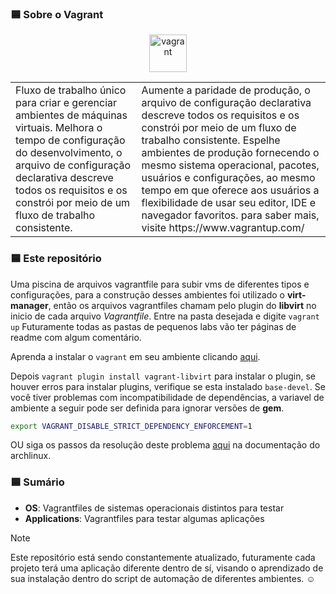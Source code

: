 <!--
![imagem](.asciiart/capa.jpg)

<img style="float: right;" src="https://cdn.worldvectorlogo.com/logos/vagrant.svg" width=15%>

-->

<!--

-->
### 🟦 Sobre o Vagrant

<p align="center">
  <a href="https://www.vagrantup.com/" target="_blank" rel="noreferrer"> <img src="https://www.vectorlogo.zone/logos/vagrantup/vagrantup-icon.svg" alt="vagrant" width="60" height="60"/> </a>
</p>

<table>
  <tr>
    <td width=40%>
      Fluxo de trabalho único para criar e gerenciar ambientes de máquinas virtuais. Melhora o tempo de configuração do desenvolvimento, o arquivo de configuração declarativa descreve todos os requisitos e os constrói por meio de um fluxo de trabalho consistente.
    </td>
    <td>
      Aumente a paridade de produção, o arquivo de configuração declarativa descreve todos os requisitos e os constrói por meio de um fluxo de trabalho consistente. Espelhe ambientes de produção fornecendo o mesmo sistema operacional, pacotes, usuários e configurações, ao mesmo tempo em que oferece aos usuários a flexibilidade de usar seu editor, IDE e navegador favoritos. para saber mais, visite https://www.vagrantup.com/
    </td>
  </tr>
</table>

### 🟦 Este repositório
Uma piscina de arquivos vagrantfile para subir vms de diferentes tipos e configurações, para a construção desses ambientes foi utilizado o **virt-manager**, então os arquivos vagrantfiles chamam pelo plugin do **libvirt** no inicio de cada arquivo *Vagrantfile*. Entre na pasta desejada e digite `vagrant up`
Futuramente todas as pastas de pequenos labs vão ter páginas de readme com algum comentário.

Aprenda a instalar o `vagrant` em seu ambiente clicando <a href="https://github.com/joao-prs/vagrantfiles/blob/main/README_INSTALL.md">aqui</a>.

Depois `vagrant plugin install vagrant-libvirt` para instalar o plugin, se houver erros para instalar plugins, verifique se esta instalado `base-devel`.
Se você tiver problemas com incompatibilidade de dependências, a variavel de ambiente a seguir pode ser definida para ignorar versões de **gem**.
```bash
export VAGRANT_DISABLE_STRICT_DEPENDENCY_ENFORCEMENT=1
```
OU siga os passos da resolução deste problema <a href="https://wiki.archlinux.org/title/Vagrant">aqui</a> na documentação do archlinux.

### 🟦 Sumário
- **OS**: Vagrantfiles de sistemas operacionais distintos para testar
- **Applications**: Vagrantfiles para testar algumas aplicações

> [!NOTE]
> Este repositório está sendo constantemente atualizado, futuramente cada projeto terá uma aplicação diferente dentro de sí, visando o aprendizado de sua instalação dentro do script de automação de diferentes ambientes. ☺️
